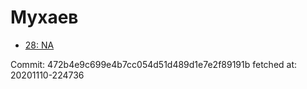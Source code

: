 # Мухаев
- [28: NA](28.md)

Commit: 472b4e9c699e4b7cc054d51d489d1e7e2f89191b
 fetched at: 20201110-224736
